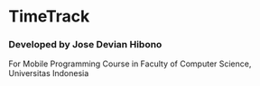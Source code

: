 # TimeTrack

### Developed by Jose Devian Hibono

For Mobile Programming Course in Faculty of Computer Science, Universitas Indonesia
